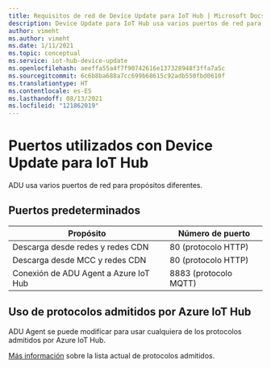 ```yaml
---
title: Requisitos de red de Device Update para IoT Hub | Microsoft Docs
description: Device Update para IoT Hub usa varios puertos de red para propósitos diferentes.
author: vimeht
ms.author: vimeht
ms.date: 1/11/2021
ms.topic: conceptual
ms.service: iot-hub-device-update
ms.openlocfilehash: aeeffa55a4f7f90742616e137328948f3ffa7a5c
ms.sourcegitcommit: 6c6b8ba688a7cc699b68615c92adb550fbd0610f
ms.translationtype: HT
ms.contentlocale: es-ES
ms.lasthandoff: 08/13/2021
ms.locfileid: "121862019"
---
```

# <a name="ports-used-with-device-update-for-iot-hub"></a>Puertos utilizados con Device Update para IoT Hub
ADU usa varios puertos de red para propósitos diferentes.

## <a name="default-ports"></a>Puertos predeterminados

Propósito|Número de puerto |
---|---
Descarga desde redes y redes CDN  | 80 (protocolo HTTP)
Descarga desde MCC y redes CDN | 80 (protocolo HTTP)
Conexión de ADU Agent a Azure IoT Hub  | 8883 (protocolo MQTT)

## <a name="use-azure-iot-hub-supported-protocols"></a>Uso de protocolos admitidos por Azure IoT Hub
ADU Agent se puede modificar para usar cualquiera de los protocolos admitidos por Azure IoT Hub.

[Más información](../iot-hub/iot-hub-devguide-protocols.md) sobre la lista actual de protocolos admitidos.

